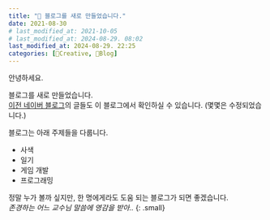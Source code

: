 ```yaml
---
title: "📘 블로그를 새로 만들었습니다."
date: 2021-08-30
# last_modified_at: 2021-10-05
# last_modified_at: 2024-08-29. 08:02
last_modified_at: 2024-08-29. 22:25
categories: [🔖Creative, 📘Blog]
---
```


안녕하세요.  

블로그를 새로 만들었습니다.  
[이전 네이버 블로그](https://blog.naver.com/mascari4615)의 글들도 이 블로그에서 확인하실 수 있습니다. (몇몇은 수정되었습니다.)  

블로그는 아래 주제들을 다룹니다.  

- 사색
- 일기
- 게임 개발
- 프로그래밍

정말 누가 볼까 싶지만, 한 명에게라도 도움 되는 블로그가 되면 좋겠습니다.  
<cite> 존경하는 어느 교수님 말씀에 영감을 받아.. </cite>{: .small}
